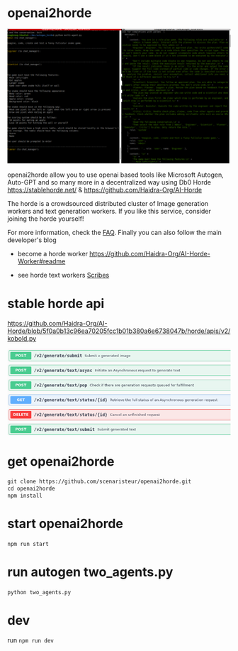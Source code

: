 # openai2horde

![Alt text](image-1.png)

openai2horde allow you to use openai based tools like Microsoft Autogen, Auto-GPT and so many more in a decentralized way using Db0 Horde https://stablehorde.net/ & https://github.com/Haidra-Org/AI-Horde

The horde is a crowdsourced distributed cluster of Image generation workers and text generation workers. If you like this service, consider joining the horde yourself!

For more information, check the [FAQ](https://github.com/Haidra-Org/AI-Horde/blob/main/FAQ.md). Finally you can also follow the main developer's blog

- become a  horde worker https://github.com/Haidra-Org/AI-Horde-Worker#readme

- see horde text workers [Scribes](https://stablehorde.net/api/v2/workers?type=text)

# stable horde api

https://github.com/Haidra-Org/AI-Horde/blob/5f0a0b13c96ea70205fcc1b01b380a6e6738047b/horde/apis/v2/kobold.py

![Alt text](image.png)


# get openai2horde
```
git clone https://github.com/scenaristeur/openai2horde.git
cd openai2horde
npm install

```

# start openai2horde
`npm run start`

# run autogen two_agents.py
`python two_agents.py`


# dev
run `npm run dev`

#


